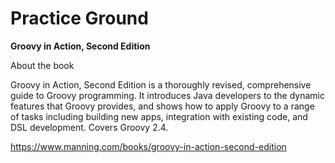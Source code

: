 
# Practice Ground

**Groovy in Action, Second Edition** 

About the book

Groovy in Action, Second Edition is a thoroughly revised, comprehensive guide to Groovy programming. It introduces Java developers to the dynamic features that Groovy provides, and shows how to apply Groovy to a range of tasks including building new apps, integration with existing code, and DSL development. Covers Groovy 2.4.

https://www.manning.com/books/groovy-in-action-second-edition